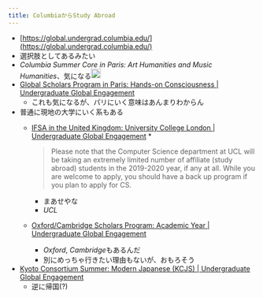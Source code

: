 ```yaml
---
title: ColumbiaからStudy Abroad
---
```


* [https://global.undergrad.columbia.edu/](https://global.undergrad.columbia.edu/)
* 選択肢としてあるみたい
* *Columbia Summer Core in Paris: Art Humanities and Music Humanities*、気になる<img src='https://scrapbox.io/api/pages/blu3mo-public/blu3mo/icon' alt='blu3mo.icon' height="19.5"/>
* [Global Scholars Program in Paris: Hands-on Consciousness | Undergraduate Global Engagement](https://global.undergrad.columbia.edu/gsp-hc)
  * これも気になるが、パリにいく意味はあんまりわからん
* 普通に現地の大学にいく系もある
  * [IFSA in the United Kingdom: University College London | Undergraduate Global Engagement](https://global.undergrad.columbia.edu/program/ifsa-united-kingdom-university-college-london)
    * 
       > 
       > Please note that the Computer Science department at UCL will be taking an extremely limited number of affiliate (study abroad) students in the 2019-2020 year, if any at all. While you are welcome to apply, you should have a back up program if you plan to apply for CS.
    
    * まあせやな
    * *UCL*
  * [Oxford/Cambridge Scholars Program: Academic Year | Undergraduate Global Engagement](https://global.undergrad.columbia.edu/program/oxfordcambridge-scholars-program-academic-year)
    * *Oxford*, *Cambridge*もあるんだ
    * 別にめっちゃ行きたい理由もないが、おもろそう
* [Kyoto Consortium Summer: Modern Japanese (KCJS) | Undergraduate Global Engagement](https://global.undergrad.columbia.edu/program/kyoto-consortium-summer-modern-japanese-kcjs)
  * 逆に帰国(?)
